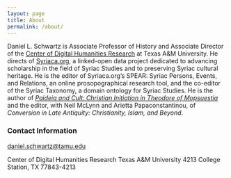 ```yaml
---
layout: page
title: About
permalink: /about/
---
```


Daniel L. Schwartz is Associate Professor of History and Associate Director of the
[Center of Digital Humanities Research](http://codhr.dh.tamu.edu/) at Texas A&M University. 
He directs of [Syriaca.org](http://syriaca.org), 
  a linked-open data project dedicated to advancing scholarship in the field of Syriac Studies 
  and to preserving Syriac cultural heritage. He is the editor of Syriaca.org’s SPEAR: 
  Syriac Persons, Events, and Relations, an online prosopographical research tool, and the
  co-editor of the Syriac Taxonomy, a domain ontology for Syriac Studies. He is the author of 
  _[Paideia and Cult: Christian Initiation in Theodore of Mopsuestia](https://chs.harvard.edu/CHS/article/display/5813.daniel-l-schwartz-paideia-and-cult-christian-initiation-in-theodore-of-mopsuestia)_ 
  and the editor, with Neil McLynn and Arietta Papaconstantinou, of 
  _Conversion in Late Antiquity: Christianity, Islam, and Beyond_.
  



### Contact Information
  
  daniel.schwartz@tamu.edu
  
  Center of Digital Humanities Research
  Texas A&M University 4213
  College Station, TX 77843-4213
  




[jekyll-organization]: https://github.com/jekyll
